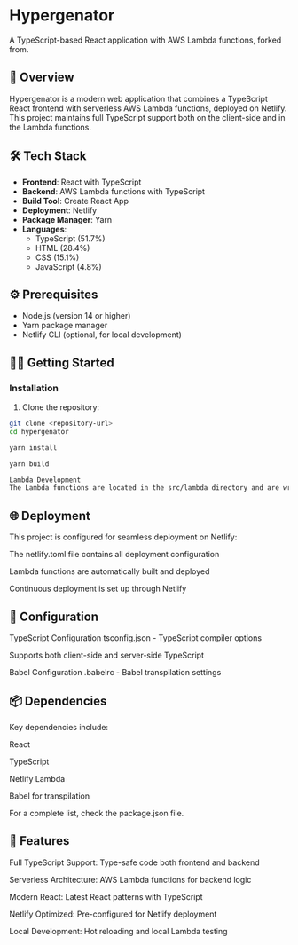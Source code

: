 # Hypergenator

A TypeScript-based React application with AWS Lambda functions, forked from.

## 🚀 Overview

Hypergenator is a modern web application that combines a TypeScript React frontend with serverless AWS Lambda functions, deployed on Netlify. This project maintains full TypeScript support both on the client-side and in the Lambda functions.


## 🛠️ Tech Stack

- **Frontend**: React with TypeScript
- **Backend**: AWS Lambda functions with TypeScript
- **Build Tool**: Create React App
- **Deployment**: Netlify
- **Package Manager**: Yarn
- **Languages**:
  - TypeScript (51.7%)
  - HTML (28.4%)
  - CSS (15.1%)
  - JavaScript (4.8%)

## ⚙️ Prerequisites

- Node.js (version 14 or higher)
- Yarn package manager
- Netlify CLI (optional, for local development)

## 🏃‍♂️ Getting Started

### Installation

1. Clone the repository:
```bash
git clone <repository-url>
cd hypergenator

yarn install

yarn build

Lambda Development
The Lambda functions are located in the src/lambda directory and are written in TypeScript. They are automatically built and deployed with your Netlify application.
```


## 🌐 Deployment
This project is configured for seamless deployment on Netlify:

The netlify.toml file contains all deployment configuration

Lambda functions are automatically built and deployed

Continuous deployment is set up through Netlify


## 🔧 Configuration
TypeScript Configuration
tsconfig.json - TypeScript compiler options

Supports both client-side and server-side TypeScript

Babel Configuration
.babelrc - Babel transpilation settings

## 📦 Dependencies
Key dependencies include:

React

TypeScript

Netlify Lambda

Babel for transpilation

For a complete list, check the package.json file.

## 🎯 Features
Full TypeScript Support: Type-safe code both frontend and backend

Serverless Architecture: AWS Lambda functions for backend logic

Modern React: Latest React patterns with TypeScript

Netlify Optimized: Pre-configured for Netlify deployment

Local Development: Hot reloading and local Lambda testing

